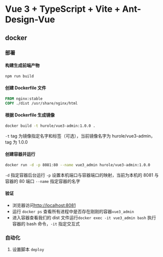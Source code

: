 # Vue 3 + TypeScript + Vite + Ant-Design-Vue

## docker

### 部署

#### 构建生成前端产物

```bash
npm run build
```

#### 创建 Dockerfile 文件

```Dockerfile
FROM nginx:stable
COPY ./dist /usr/share/nginx/html
```

#### 根据 Dockerfile 生成镜像

```bash
docker build -t hurole/vue3-admin:1.0.0 .
```

`-t` tag 为镜像指定名字和标签（可选），当前镜像名字为 hurole/vue3-admin，tag 为 1.0.0

#### 创建容器并运行

```bash
docker run -d -p 8081:80 --name vue3_admin hurole/vue3-admin:1.0.0
```

`-d` 指定容器后台运行
`-p` 设置本机端口与容器端口的映射，当前为本机的 8081 与容器的 80 端口
`--name` 指定容器的名字

#### 验证

-   浏览器访问[http://localhost:8081](http://localhost:8081)
-   运行 `docker ps` 查看所有进程中是否存在刚刚的容器`vue3_admin`
-   进入容器查看我们的 dist 文件运行`docker exec -it vue3_admin bash` 执行容器的 bash 命令，`-it` 指定交互式

### 自动化

1. 设置脚本 `deploy`
